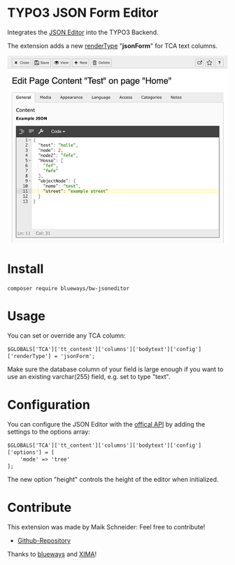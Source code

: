 # TYPO3 JSON Form Editor

Integrates the [JSON Editor](https://github.com/josdejong/jsoneditor) into the TYPO3 Backend.

The extension adds a new [renderType](https://docs.typo3.org/m/typo3/reference-tca/master/en-us/ColumnsConfig/Type/Text/Index.html) "**jsonForm**" for TCA text columns.

![Screenshot](Documentation/Images/Screenshot.png)

# Install

```
composer require blueways/bw-jsoneditor
```

# Usage

 You can set or override any TCA column:

```
$GLOBALS['TCA']['tt_content']['columns']['bodytext']['config']['renderType'] = 'jsonForm';
```

Make sure the database column of your field is large enough if you want to use an existing varchar(255) field, e.g. set to type "text".

# Configuration

You can configure the JSON Editor with the [offical API](https://github.com/josdejong/jsoneditor/blob/master/docs/api.md) by adding the settings to the options array:

```
$GLOBALS['TCA']['tt_content']['columns']['bodytext']['config']['options'] = [
    'mode' => 'tree'
];
```

The new option "height" controls the height of the editor when initialized.

# Contribute

This extension was made by Maik Schneider: Feel free to contribute!

* [Github-Repository](https://github.com/maikschneider/bw_jsoneditor)

Thanks to [blueways](https://www.blueways.de/) and [XIMA](https://www.xima.de/)!
